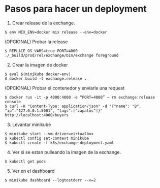 # Pasos para hacer un deployment

1. Crear release de la exchange.
```
$ env MIX_ENV=docker mix release --env=docker
```

(OPCIONAL) Probar la release
```
$ REPLACE_OS_VARS=true PORT=4000 ./_build/prod/rel/exchange/bin/exchange foreground
```

2. Crear la imagen de docker
```
$ eval $(minikube docker-env)
$ docker build -t exchange:release .
```

(OPCIONAL) Probar el contenedor y enviarle una request
```
$ docker run -it -p 4000:4000 -e “PORT=4000” — rm exchange:release console
$ curl -H "Content-Type: application/json" -d '{"name": "B", "ip":"127.0.0.1:5001", "tags":["zapatos"]}' http://localhost:4000/buyers
```

3. Levantar minikube
```
$ minikube start --vm-driver=virtualbox
$ kubectl config set-context minikube
$ kubectl create -f k8s/exchange-deployment.yaml
```

4. Ver si se estan pulleando la imagen de la exchange.
```
$ kubectl get pods
```

5. Ver en el dashboard
```
$ minikube dashboard --logtostderr --v=2
```
